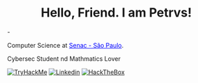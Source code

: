 <div align="center">
<h1>Hello, Friend. I am Petrvs!</h1>
</div>
- <p>Computer Science at <a href="https://www.sp.senac.br/" style="color:blue;">Senac - São Paulo</a>.</p>
<p>Cybersec Student nd Mathmatics Lover</p>
<a href="https://tryhackme.com/p/0xPetrvs"><img src="https://img.shields.io/badge/TryHackMe-212C42?style=for-the-badge&logo=TryHackMe&logoColor=white" alt="TryHackMe"></a>
<a href="https://www.linkedin.com/in/0xpetrvs/"><img src="https://img.shields.io/badge/LinkedIn-0077B5?style=for-the-badge&logo=linkedin&logoColor=white" alt="Linkedin"></a>
<a href="https://app.hackthebox.com/profile/1797143"><img src="https://img.shields.io/badge/HackTheBox-111927?style=for-the-badge&logo=Hack%20The%20Box&logoColor=9FEF00" alt="HackTheBox"></a>

